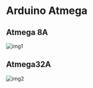 # Arduino Atmega 

## Atmega 8A

![img1](http://i.imgur.com/raakrFz.png)

## Atmega32A

![img2](http://i.imgur.com/jct9vcK.jpg)

